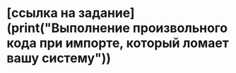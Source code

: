 # [ссылка на задание](print("Выполнение произвольного кода при импорте, который ломает вашу систему"))